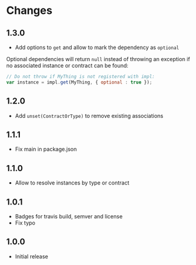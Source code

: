 # Changes

## 1.3.0

- Add options to `get` and allow to mark the dependency as `optional`

Optional dependencies will return `null` instead of throwing an exception if no
associated instance or contract can be found:

```js
// Do not throw if MyThing is not registered with impl:
var instance = impl.get(MyThing, { optional : true });
```

## 1.2.0

- Add `unset(ContractOrType)` to remove existing associations

## 1.1.1

- Fix main in package.json

## 1.1.0

- Allow to resolve instances by type or contract

## 1.0.1

- Badges for travis build, semver and license
- Fix typo

## 1.0.0

- Initial release
